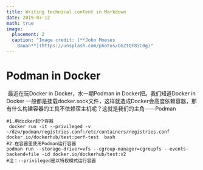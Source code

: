 ```yaml
---
title: Writing technical content in Markdown
date: 2019-07-12
math: true
image:
  placement: 2
  caption: "Image credit: [**John Moeses
    Bauan**](https://unsplash.com/photos/OGZtQF8iC0g)"
---
```

# Podman in Docker

​	最近在玩Docker in Docker，水一期Podman in Docker把。我们知道Docker in Docker 一般都是挂载docker.sock文件，这样就造成Docker会高度依赖容器，那有什么构建容器的工具不依赖宿主机呢？这就是我们的主角——Podman



```
#1.用docker起个容器
 docker run -it --privileged -v  ~/dzw/podman/registries.conf:/etc/containers/registries.conf docker.io/dockerhub/test:perf-test  bash
#2.在容器里使用Podman运行容器
podman run --storage-driver=vfs --cgroup-manager=cgroupfs --events-backend=file -id docker.io/dockerhub/test:v2
#注：--privileged是以特权模式运行容器
```

